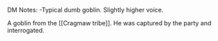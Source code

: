 DM Notes:
-Typical dumb goblin. Slightly higher voice. 

A goblin from the [[Cragmaw tribe]]. He was captured by the party and interrogated. 